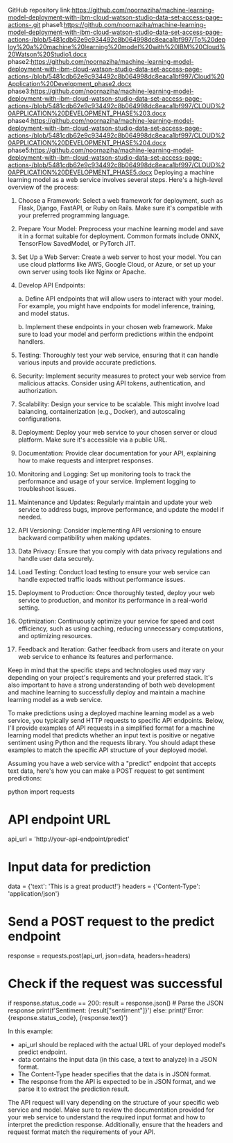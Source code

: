 GitHub repository link:https://github.com/noornaziha/machine-learning-model-deployment-with-ibm-cloud-watson-studio-data-set-access-page-actions-.git 
phase1:https://github.com/noornaziha/machine-learning-model-deployment-with-ibm-cloud-watson-studio-data-set-access-page-actions-/blob/5481cdb62e9c934492c8b064998dc8eaca1bf997/To%20deploy%20a%20machine%20learning%20model%20with%20IBM%20Cloud%20Watson%20Studio1.docx
phase2:https://github.com/noornaziha/machine-learning-model-deployment-with-ibm-cloud-watson-studio-data-set-access-page-actions-/blob/5481cdb62e9c934492c8b064998dc8eaca1bf997/Cloud%20Application%20Development_phase2.docx 
phase3:https://github.com/noornaziha/machine-learning-model-deployment-with-ibm-cloud-watson-studio-data-set-access-page-actions-/blob/5481cdb62e9c934492c8b064998dc8eaca1bf997/CLOUD%20APPLICATION%20DEVELOPMENT_PHASE%203.docx 
phase4:https://github.com/noornaziha/machine-learning-model-deployment-with-ibm-cloud-watson-studio-data-set-access-page-actions-/blob/5481cdb62e9c934492c8b064998dc8eaca1bf997/CLOUD%20APPLICATION%20DEVELOPMENT_PHASE%204.docx 
phase5:https://github.com/noornaziha/machine-learning-model-deployment-with-ibm-cloud-watson-studio-data-set-access-page-actions-/blob/5481cdb62e9c934492c8b064998dc8eaca1bf997/CLOUD%20APPLICATION%20DEVELOPMENT_PHASE5.docx 
Deploying a machine learning model as a web service involves several steps. Here's a high-level overview of the process:

1. Choose a Framework: Select a web framework for deployment, such as Flask, Django, FastAPI, or Ruby on Rails. Make sure it's compatible with your preferred programming language.

2. Prepare Your Model: Preprocess your machine learning model and save it in a format suitable for deployment. Common formats include ONNX, TensorFlow SavedModel, or PyTorch JIT.

3. Set Up a Web Server: Create a web server to host your model. You can use cloud platforms like AWS, Google Cloud, or Azure, or set up your own server using tools like Nginx or Apache.

4. Develop API Endpoints:

   a. Define API endpoints that will allow users to interact with your model. For example, you might have endpoints for model inference, training, and model status.

   b. Implement these endpoints in your chosen web framework. Make sure to load your model and perform predictions within the endpoint handlers.

5. Testing: Thoroughly test your web service, ensuring that it can handle various inputs and provide accurate predictions.

6. Security: Implement security measures to protect your web service from malicious attacks. Consider using API tokens, authentication, and authorization.

7. Scalability: Design your service to be scalable. This might involve load balancing, containerization (e.g., Docker), and autoscaling configurations.

8. Deployment: Deploy your web service to your chosen server or cloud platform. Make sure it's accessible via a public URL.

9. Documentation: Provide clear documentation for your API, explaining how to make requests and interpret responses.

10. Monitoring and Logging: Set up monitoring tools to track the performance and usage of your service. Implement logging to troubleshoot issues.

11. Maintenance and Updates: Regularly maintain and update your web service to address bugs, improve performance, and update the model if needed.

12. API Versioning: Consider implementing API versioning to ensure backward compatibility when making updates.

13. Data Privacy: Ensure that you comply with data privacy regulations and handle user data securely.

14. Load Testing: Conduct load testing to ensure your web service can handle expected traffic loads without performance issues.

15. Deployment to Production: Once thoroughly tested, deploy your web service to production, and monitor its performance in a real-world setting.

16. Optimization: Continuously optimize your service for speed and cost efficiency, such as using caching, reducing unnecessary computations, and optimizing resources.

17. Feedback and Iteration: Gather feedback from users and iterate on your web service to enhance its features and performance.

Keep in mind that the specific steps and technologies used may vary depending on your project's requirements and your preferred stack. It's also important to have a strong understanding of both web development and machine learning to successfully deploy and maintain a machine learning model as a web service.

To make predictions using a deployed machine learning model as a web service, you typically send HTTP requests to specific API endpoints. Below, I'll provide examples of API requests in a simplified format for a machine learning model that predicts whether an input text is positive or negative sentiment using Python and the requests library. You should adapt these examples to match the specific API structure of your deployed model.

Assuming you have a web service with a "predict" endpoint that accepts text data, here's how you can make a POST request to get sentiment predictions:

python
import requests

# API endpoint URL
api_url = 'http://your-api-endpoint/predict'

# Input data for prediction
data = {'text': 'This is a great product!'}
headers = {'Content-Type': 'application/json'}

# Send a POST request to the predict endpoint
response = requests.post(api_url, json=data, headers=headers)

# Check if the request was successful
if response.status_code == 200:
    result = response.json()  # Parse the JSON response
    print(f'Sentiment: {result["sentiment"]}')
else:
    print(f'Error: {response.status_code}, {response.text}')


In this example:

- api_url should be replaced with the actual URL of your deployed model's predict endpoint.
- data contains the input data (in this case, a text to analyze) in a JSON format.
- The Content-Type header specifies that the data is in JSON format.
- The response from the API is expected to be in JSON format, and we parse it to extract the prediction result.

The API request will vary depending on the structure of your specific web service and model. Make sure to review the documentation provided for your web service to understand the required input format and how to interpret the prediction response. Additionally, ensure that the headers and request format match the requirements of your API.
